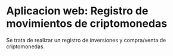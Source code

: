 # Aplicacion web: Registro de movimientos de criptomonedas

Se trata de realizar un registro de inversiones y compra/venta de criptomonedas.